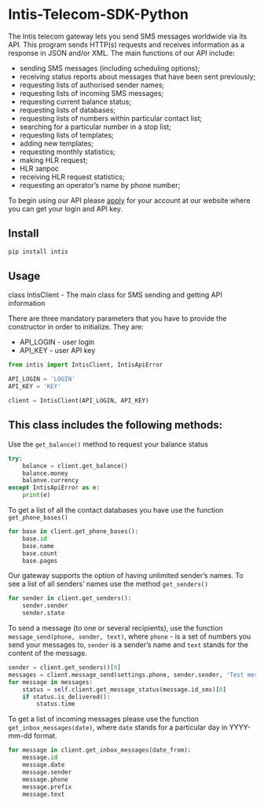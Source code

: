 Intis-Telecom-SDK-Python
========================

The Intis telecom gateway lets you send SMS messages worldwide via its API. This program sends HTTP(s) requests and receives information as a response in JSON and/or XML. The main functions of our API include:

* sending SMS messages (including scheduling options);
* receiving status reports about messages that have been sent previously;
* requesting lists of authorised sender names;
* requesting lists of incoming SMS messages;
* requesting current balance status;
* requesting lists of databases;
* requesting lists of numbers within particular contact list;
* searching for a particular number in a stop list;
* requesting lists of templates;
* adding new templates;
* requesting monthly statistics;
* making HLR request;
* HLR запрос
* receiving HLR request statistics;
* requesting an operator’s name by phone number;

To begin using our API please [apply](https://go.intistele.com/external/client/register/) for your account at our website where you can get your login and API key.

Install
---------------------------
```bash
pip install intis
```

Usage
---------------------------

class IntisClient - The main class for SMS sending and getting API information

There are three mandatory parameters that you have to provide the constructor in order to initialize. They are:
* API_LOGIN - user login
* API_KEY - user API key

```python
from intis import IntisClient, IntisApiError

API_LOGIN = 'LOGIN'
API_KEY = 'KEY'

client = IntisClient(API_LOGIN, API_KEY)
```

This class includes the following methods:
--------------------------------

Use the `get_balance()` method to request your balance status
```python
try:
    balance = client.get_balance()
    balance.money
    balanve.currency
except IntisApiError as e:
    print(e)
```


To get a list of all the contact databases you have use the function `get_phone_bases()`
```python
for base in client.get_phone_bases():
    base.id
    base.name
    base.count
    base.pages
```

Our gateway supports the option of having unlimited sender’s names. To see a list of all senders’ names use the method `get_senders()`
```python
for sender in client.get_senders():
    sender.sender
    sender.state
```

To send a message (to one or several recipients), use the function `message_send(phone, sender, text)`,
where `phone` - is a set of numbers you send your messages to,
`sender` is a sender’s name and `text` stands for the content of the message.
```python
sender = client.get_senders()[0]
messages = client.message_send(settings.phone, sender.sender, 'Test message')
for message in messages:
    status = self.client.get_message_status(message.id_sms)[0]
    if status.is_delivered():
        status.time
```

To get a list of incoming messages please use the function `get_inbox_messages(date)`, where `date` stands for a particular day in YYYY-mm-dd format.
```python
for message in client.get_inbox_messages(date_from):
    message.id
    message.date
    message.sender
    message.phone
    message.prefix
    message.text
```
